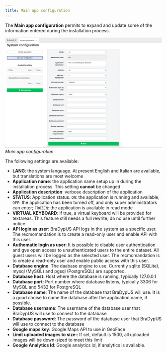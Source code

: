 ```yaml
---
title: Main app configuration
---
```


The **Main app configuration** permits to expand and update some of the information entered
during the installation process.

![screenshot](./../images/setup/main_app_cfg.png "Main app configuration") 
*Main app configuration*

The following settings are available:

- **LANG**: the system language. At present English and Italian are available, 
but translations are most welcome
- **Application name**: the application name setup up in during the installation process.
This setting **cannot** be changed
- **Application description**: verbose description of the application
- **STATUS**: Application status. `ON`: the application is running and available; `OFF`: the application has been turned off, and only super administrators can enter; `FROZEN`: the application is available in read mode
- **VIRTUAL KEYBOARD**: if true, a virtual keyboard will be provided for textareas.
This feature still needs a full rewrite; do no use until further notice.
- **API login as user**: BraDypUS API logs in the system as a specific user.
The recmomandation is to create a read-only user and enable API with this user.
- **Authomatic login as user**: It is possible to disable user authentication and gve open access to unauthenticated users to the entire dataset. All guest users will be logged as the selected user. The recmomandation is to create a read-only user and enable public access with this user.
- **Database engine**: The daabase engine to use. Currently sqlite (SQLite), mysql (MySQL) and pgsql (PostgreSQL) are supported.
- **Database host**: Host where the database is running, typically 127.0.0.1
- **Database port**: Port number where database listens, typically 3306 for MySQL and 5432 for PostgreSQL
- **Database name**: The name of the database that BraDypUS will use. It is a good choise to name the database after the application name, if possible.
- **Database username**: The username of the database user that BraDypUS will use to connect to the database
- **Database password**: The password of the database user that BraDypUS will use to connect to the database
- **Google maps key**: Google Maps API to use in GeoFace
- **Limit uploaded images to size:**: If set, default is 1500, all uploaded images will be down-sized to meet this limit
- **Google Analytics Id**: Google analytics id, if analytics is available.


